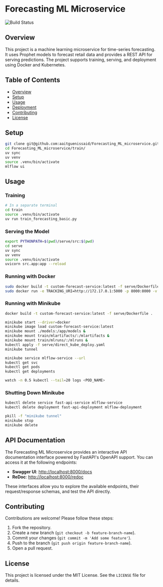 # Forecasting ML Microservice

![Build Status](https://github.com/aaitguenissaid/Forecasting_ML_microservice/actions/workflows/ci.yml/badge.svg)

## Overview
This project is a machine learning microservice for time-series forecasting. It uses Prophet models to forecast retail data and provides a REST API for serving predictions. The project supports training, serving, and deployment using Docker and Kubernetes.

## Table of Contents
- [Overview](#overview)
- [Setup](#setup)
- [Usage](#usage)
- [Deployment](#deployment)
- [Contributing](#contributing)
- [License](#license)

## Setup
```bash
git clone git@github.com:aaitguenissaid/Forecasting_ML_microservice.git
cd Forecasting_ML_microservice/train/
uv sync
uv venv
source .venv/bin/activate
mlflow ui
```

## Usage
### Training
```bash
# In a separate terminal
cd train
source .venv/bin/activate
uv run train_forecasting_basic.py
```

### Serving the Model
```bash
export PYTHONPATH=$(pwd)/serve/src:$(pwd)
cd serve
uv sync
uv venv
source .venv/bin/activate
uvicorn src.app:app --reload
```

### Running with Docker
```bash
sudo docker build -t custom-forecast-service:latest -f serve/Dockerfile .
sudo docker run -e TRACKING_URI=http://172.17.0.1:5000 -p 8000:8000 -v "$(pwd)/models:/app/models" custom-forecast-service:latest
```

### Running with Minikube
```bash
docker build -t custom-forecast-service:latest -f serve/Dockerfile .

minikube start --driver=docker
minikube image load custom-forecast-service:latest
minikube mount ./models:/app/models &
minikube mount train/mlartifacts/:/mlartifacts &
minikube mount train/mlruns/:/mlruns &
kubectl apply -f serve/direct_kube_deploy.yaml
minikube tunnel

minikube service mlflow-service --url
kubectl get svc
kubectl get pods
kubectl get deployments

watch -n 0.5 kubectl --tail=20 logs <POD_NAME>
```

### Shutting Down Minikube
```bash
kubectl delete service fast-api-service mlflow-service
kubectl delete deployment fast-api-deployment mlflow-deployment

pkill -f "minikube tunnel"
minikube stop
minikube delete
```

## API Documentation

The Forecasting ML Microservice provides an interactive API documentation interface powered by FastAPI's OpenAPI support. You can access it at the following endpoints:

- **Swagger UI**: [http://localhost:8000/docs](http://localhost:8000/docs)
- **ReDoc**: [http://localhost:8000/redoc](http://localhost:8000/redoc)

These interfaces allow you to explore the available endpoints, their request/response schemas, and test the API directly.

## Contributing
Contributions are welcome! Please follow these steps:
1. Fork the repository.
2. Create a new branch (`git checkout -b feature-branch-name`).
3. Commit your changes (`git commit -m 'Add some feature'`).
4. Push to the branch (`git push origin feature-branch-name`).
5. Open a pull request.

## License
This project is licensed under the MIT License. See the `LICENSE` file for details.
